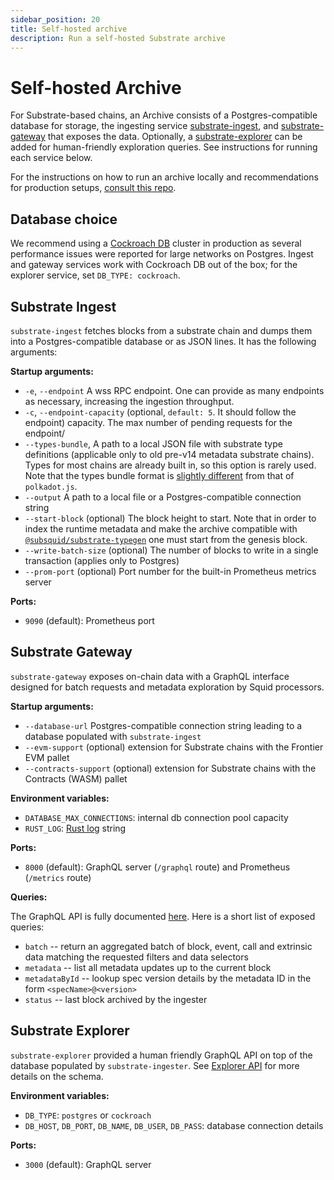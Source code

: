 ```yaml
---
sidebar_position: 20
title: Self-hosted archive
description: Run a self-hosted Substrate archive
---
```


# Self-hosted Archive

For Substrate-based chains, an Archive consists of a Postgres-compatible database for storage, the ingesting service [substrate-ingest](https://github.com/subsquid/squid-sdk/tree/master/substrate/substrate-ingest), and [substrate-gateway](https://github.com/subsquid/archive-gateway) that exposes the data. Optionally, a [substrate-explorer](https://github.com/subsquid/squid-sdk/tree/master/substrate/substrate-explorer) can be added for human-friendly exploration queries. See instructions for running each service below.

For the instructions on how to run an archive locally and recommendations for production setups, [consult this repo](https://github.com/subsquid/squid-archive-setup). 

## Database choice

We recommend using a [Cockroach DB](https://www.cockroachlabs.com/docs/cockroachcloud/quickstart.html?filters=local) cluster in production as several performance issues were reported for large networks on Postgres. Ingest and gateway services work with Cockroach DB out of the box; for the explorer service, set `DB_TYPE: cockroach`. 

## Substrate Ingest

`substrate-ingest` fetches blocks from a substrate chain and dumps them into a Postgres-compatible database or as JSON lines. It has the following arguments: 

**Startup arguments:**

- `-e`, `--endpoint` A wss RPC endpoint. One can provide as many endpoints as necessary, increasing the ingestion throughput.
- `-c`, `--endpoint-capacity` (optional, `default: 5`. It should follow the endpoint) capacity. The max number of pending requests for the endpoint/
- `--types-bundle`, A path to a local JSON file with substrate type definitions (applicable only to old pre-v14 metadata substrate chains). Types for most chains are already built in, so this option is rarely used. Note that the types bundle format is [slightly different](https://github.com/subsquid/squid/tree/master/substrate/substrate-metadata/src/old/definitions) from that of `polkadot.js`.
- `--output` A path to a local file or a Postgres-compatible connection string
- `--start-block` (optional) The block height to start. Note that in order to index the runtime metadata and make the archive compatible with [`@subsquid/substrate-typegen`](/firesquid/substrate-indexing/squid-substrate-typegen) one must start from the genesis block. 
- `--write-batch-size` (optional) The number of blocks to write in a single transaction (applies only to Postgres)
- `--prom-port` (optional) Port number for the built-in Prometheus metrics server

[//]: # (!!!! Update the /firesquid link above once ArrowSquid for Substrate is released)

**Ports:**

- `9090` (default): Prometheus port

## Substrate Gateway

`substrate-gateway` exposes on-chain data with a GraphQL interface designed for batch requests and metadata exploration by Squid processors.

**Startup arguments:**

- `--database-url` Postgres-compatible connection string leading to a database populated with `substrate-ingest`
- `--evm-support` (optional) extension for Substrate chains with the Frontier EVM pallet
- `--contracts-support` (optional) extension for Substrate chains with the Contracts (WASM) pallet

**Environment variables:**

- `DATABASE_MAX_CONNECTIONS`: internal db connection pool capacity
- `RUST_LOG`: [Rust log](https://rust-lang-nursery.github.io/rust-cookbook/development_tools/debugging/config_log.html) string

**Ports:**

- `8000` (default): GraphQL server (`/graphql` route) and Prometheus (`/metrics` route)

**Queries:**

The GraphQL API is fully documented [here](/archives/substrate/batch-api). Here is a short list of exposed queries:

- `batch` -- return an aggregated batch of block, event, call and extrinsic data matching the requested filters and data selectors
- `metadata` -- list all metadata updates up to the current block
- `metadataById` -- lookup spec version details by the metadata ID in the form `<specName>@<version>`
- `status` -- last block archived by the ingester

## Substrate Explorer

`substrate-explorer` provided a human friendly GraphQL API on top of the database populated by `substrate-ingester`. See [Explorer API](/archives/substrate/archives-explorer-api) for more details on the schema.

**Environment variables:**

- `DB_TYPE`: `postgres` or `cockroach` 
- `DB_HOST`, `DB_PORT`, `DB_NAME`, `DB_USER`, `DB_PASS`: database connection details

**Ports:**

- `3000` (default): GraphQL server

